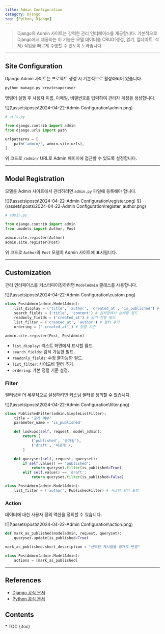 ```yaml
---
title: Admin Configuration
category: Django
tag: [Python, Django]
---
```


> Django의 Admin 사이트는 강력한 관리 인터페이스를 제공합니다. 기본적으로 Django에서 제공하는 이 기능은 모델 데이터를 CRUD(생성, 읽기, 업데이트, 삭제) 작업을 빠르게 수행할 수 있도록 도와줍니다. 

---

## Site Configuration
Django Admin 사이트는 프로젝트 생성 시 기본적으로 활성화되어 있습니다. 

```bash
python manage.py createsuperuser
```
명령어 실행 후 사용자 이름, 이메일, 비밀번호를 입력하여 관리자 계정을 생성합니다.

![](\assets\posts\2024-04-22-Admin Configuration\admin.png)
```python
# urls.py

from django.contrib import admin
from django.urls import path

urlpatterns = [
    path('admin/', admin.site.urls),
]
```
위 코드로 `/admin/` URL로 Admin 페이지에 접근할 수 있도록 설정합니다.

---

## Model Registration
모델을 Admin 사이트에서 관리하려면 `admin.py` 파일에 등록해야 합니다.

![](\assets\posts\2024-04-22-Admin Configuration\register.png)
![](\assets\posts\2024-04-22-Admin Configuration\register_author.png)
```python
# admin.py

from django.contrib import admin
from .models import Author, Post

admin.site.register(Author)
admin.site.register(Post)
```
위 코드로 `Author`와 `Post` 모델이 Admin 사이트에 표시됩니다.

---

## Customization
관리 인터페이스를 커스터마이징하려면 `ModelAdmin` 클래스를 사용합니다.

![](\assets\posts\2024-04-22-Admin Configuration\custom.png)
```python
class PostAdmin(admin.ModelAdmin):
    list_display = ('title', 'author', 'created_at', 'is_published') # 리스트에 표시할 필드
    search_fields = ('title', 'content') # 검색창에서 검색할 필드
    readonly_fields = ('created_at') # 읽기 전용 필드
    list_filter = ('created_at', 'author') # 필터 추가
    ordering = ('-created_at',) # 정렬 기준

admin.site.register(Post, PostAdmin)
```

- `list_display`: 리스트 화면에서 표시할 필드.
- `search_fields`: 검색 가능한 필드.
- `readonly_fields`: 수정 불가능한 필드.
- `list_filter`: 사이드바 필터 추가.
- `ordering`: 기본 정렬 기준 설정.

### Filter
필터링을 더 세부적으로 설정하려면 커스텀 필터를 정의할 수 있습니다.

![](\assets\posts\2024-04-22-Admin Configuration\filter.png)
```python
class PublishedFilter(admin.SimpleListFilter):
    title = '공개 여부'
    parameter_name = 'is_published'

    def lookups(self, request, model_admin):
        return [
            ('published', '공개됨'),
            ('draft', '비공개'),
        ]

    def queryset(self, request, queryset):
        if self.value() == 'published':
            return queryset.filter(is_published=True)
        elif self.value() == 'draft':
            return queryset.filter(is_published=False)

class PostAdmin(admin.ModelAdmin):
    list_filter = ('author', PublishedFilter) # 커스텀 필터 포함
```

### Action
데이터에 대한 사용자 정의 액션을 정의할 수 있습니다.

![](\assets\posts\2024-04-22-Admin Configuration\action.png)
```python
def mark_as_published(modeladmin, request, queryset):
    queryset.update(is_published=True)

mark_as_published.short_description = "선택된 게시글을 공개로 변경"

class PostAdmin(admin.ModelAdmin):
    actions = [mark_as_published]
```

---

## References
- [Django 공식 문서](https://www.djangoproject.com/)
- [Python 공식 문서](https://docs.python.org/3/)

<nav class="post-toc" markdown="1">
  <h2>Contents</h2>
* TOC
{:toc}
</nav>
